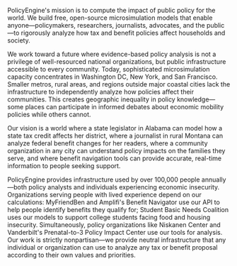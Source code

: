 PolicyEngine's mission is to compute the impact of public policy for the world. We build free, open-source microsimulation models that enable anyone—policymakers, researchers, journalists, advocates, and the public—to rigorously analyze how tax and benefit policies affect households and society.

We work toward a future where evidence-based policy analysis is not a privilege of well-resourced national organizations, but public infrastructure accessible to every community. Today, sophisticated microsimulation capacity concentrates in Washington DC, New York, and San Francisco. Smaller metros, rural areas, and regions outside major coastal cities lack the infrastructure to independently analyze how policies affect their communities. This creates geographic inequality in policy knowledge—some places can participate in informed debates about economic mobility policies while others cannot.

Our vision is a world where a state legislator in Alabama can model how a state tax credit affects her district, where a journalist in rural Montana can analyze federal benefit changes for her readers, where a community organization in any city can understand policy impacts on the families they serve, and where benefit navigation tools can provide accurate, real-time information to people seeking support.

PolicyEngine provides infrastructure used by over 100,000 people annually—both policy analysts and individuals experiencing economic insecurity. Organizations serving people with lived experience depend on our calculations: MyFriendBen and Amplifi's Benefit Navigator use our API to help people identify benefits they qualify for; Student Basic Needs Coalition uses our models to support college students facing food and housing insecurity. Simultaneously, policy organizations like Niskanen Center and Vanderbilt's Prenatal-to-3 Policy Impact Center use our tools for analysis. Our work is strictly nonpartisan—we provide neutral infrastructure that any individual or organization can use to analyze any tax or benefit proposal according to their own values and priorities.
